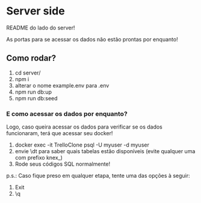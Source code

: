 # Server side

README do lado do server!

As portas para se acessar os dados não estão prontas por enquanto!

## Como rodar?

1. cd server/
2. npm i
3. alterar o nome example.env para .env
4. npm run db:up
5. npm run db:seed

### E como acessar os dados por enquanto?

Logo, caso queira acessar os dados para verificar se os dados funcionaram, terá que acessar seu docker!

1. docker exec -it TrelloClone psql -U myuser -d myuser
2. envie \dt para saber quais tabelas estão disponíveis (evite qualquer uma com prefixo knex_)
3. Rode seus códigos SQL normalmente!

p.s.: Caso fique preso em qualquer etapa, tente uma das opções à seguir:
1. Exit
2. \q